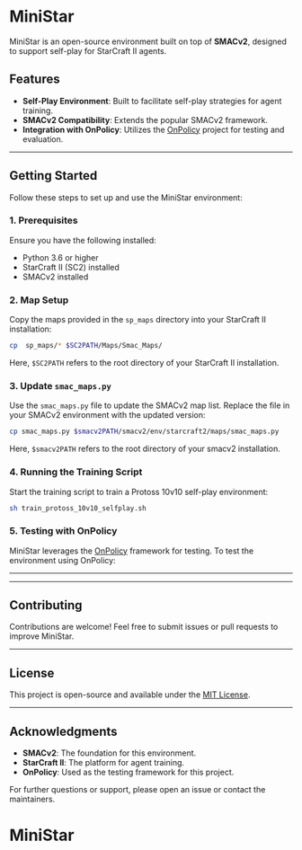 # MiniStar

MiniStar is an open-source environment built on top of **SMACv2**, designed to support self-play for StarCraft II agents.

## Features
- **Self-Play Environment**: Built to facilitate self-play strategies for agent training.
- **SMACv2 Compatibility**: Extends the popular SMACv2 framework.
- **Integration with OnPolicy**: Utilizes the [OnPolicy](https://github.com/marlbenchmark/onpolicy) project for testing and evaluation.

---

## Getting Started
Follow these steps to set up and use the MiniStar environment:

### 1. Prerequisites
Ensure you have the following installed:
- Python 3.6 or higher
- StarCraft II (SC2) installed 
- SMACv2 installed

### 2. Map Setup
Copy the maps provided in the `sp_maps` directory into your StarCraft II installation:

```bash
cp  sp_maps/* $SC2PATH/Maps/Smac_Maps/
```
Here, `$SC2PATH` refers to the root directory of your StarCraft II installation.

### 3. Update `smac_maps.py`
Use the `smac_maps.py` file to update the SMACv2 map list. Replace the file in your SMACv2 environment with the updated version:

```bash
cp smac_maps.py $smacv2PATH/smacv2/env/starcraft2/maps/smac_maps.py
```
Here, `$smacv2PATH` refers to the root directory of your smacv2 installation.

### 4. Running the Training Script
Start the training script to train a Protoss 10v10 self-play environment:

```bash
sh train_protoss_10v10_selfplay.sh
```

### 5. Testing with OnPolicy
MiniStar leverages the [OnPolicy](https://github.com/marlbenchmark/onpolicy) framework for testing. To test the environment using OnPolicy:

---


---

## Contributing
Contributions are welcome! Feel free to submit issues or pull requests to improve MiniStar.

---

## License
This project is open-source and available under the [MIT License](LICENSE).

---

## Acknowledgments
- **SMACv2**: The foundation for this environment.
- **StarCraft II**: The platform for agent training.
- **OnPolicy**: Used as the testing framework for this project.

For further questions or support, please open an issue or contact the maintainers.

# MiniStar
